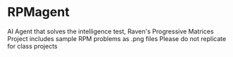 # RPMagent
AI Agent that solves the intelligence test, Raven's Progressive Matrices
Project includes sample RPM problems as .png files
Please do not replicate for class projects
